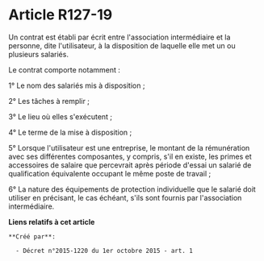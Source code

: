 # Article R127-19

Un contrat est établi par écrit entre l'association intermédiaire et la personne, dite l'utilisateur, à la disposition de
laquelle elle met un ou plusieurs salariés. 

Le contrat comporte notamment : 

1° Le nom des salariés mis à disposition ; 

2° Les tâches à remplir ; 

3° Le lieu où elles s'exécutent ; 

4° Le terme de la mise à disposition ; 

5° Lorsque l'utilisateur est une entreprise, le montant de la rémunération avec ses différentes composantes, y compris, s'il
en existe, les primes et accessoires de salaire que percevrait après période d'essai un salarié de qualification équivalente
occupant le même poste de travail ; 

6° La nature des équipements de protection individuelle que le salarié doit utiliser en précisant, le cas échéant, s'ils sont
fournis par l'association intermédiaire.

**Liens relatifs à cet article**

	**Créé par**:

	  - Décret n°2015-1220 du 1er octobre 2015 - art. 1
